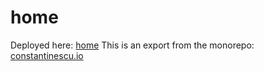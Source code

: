 
  # home
  Deployed here: [home](https://constantinescu.io/home)
  This is an export from the monorepo: [constantinescu.io](https://github.com/andreiconstantinescu/constantinescu.io)
